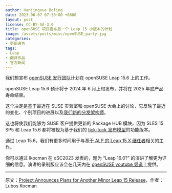 ```yaml
---
author: Hanjingxue Boling
date: 2023-06-07 07:30:00 +0800
layout: post
license: CC-BY-SA-3.0
title: openSUSE 项目宣布另一个 Leap 15 小版本的计划
image: /assets/posts/misc/openSUSE_party.jpg
categories:
- 更新通告
tags:
- Leap
- 翻译作品
- 官方新闻
---
```


我们想宣布 [openSUSE 发行团队][release]计划在 openSUSE Leap 15.6 上的工作。

[release]: https://en.opensuse.org/openSUSE:Release_team

openSUSE Leap 15.6 预计将于 2024 年 6 月上旬发布，并将在 2025 年底产品寿命结束。

这个决定是基于最近在 SUSE 实验室和 openSUSE 大会上的讨论，它反映了最近的变化、个别项目的进展以及[我们新的分发架构师][architect]。

[architect]: https://lists.opensuse.org/archives/list/factory@lists.opensuse.org/thread/Y2UOB7TYMGL7TUTOWVELRN4VBRAVXPZI/

这也将使我们能够为 SUSE 客户提供更新的 Package HUB 模块，因为 SLES 15 SP5 和 Leap 15.6 都将被视为基于我们的 [tick-tock 发布模型][tick-tock]的功能版本。

[tick-tock]: https://en.wikipedia.org/wiki/Tick%E2%80%93tock_model

通过 Leap 15.6，我们有更多时间用于与[基于 ALP 的 Leap 15.X 继任者][alp]相关的工作。

[alp]: https://lists.opensuse.org/archives/list/factory@lists.opensuse.org/thread/NDFLLVILAIY5E5RFQ5FO4CCJR6LSL2LZ/

你可以通过 lkocman 在 oSC2023 发表的，题为 “Leap 16.0?” 的演讲了解更为详细的信息。演讲的录制版应该会在几天内在 [openSUSE youtube 频道][youtube]上提供。

[youtube]: https://www.youtube.com/@openSUSE

------

原文：[Project Announces Plans for Another Minor Leap 15 Release](https://news.opensuse.org/2023/06/06/leap-15.6-annoucement/)，作者：Lubos Kocman
